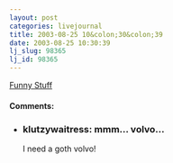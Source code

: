 ```yaml
---
layout: post
categories: livejournal
title: 2003-08-25 10&colon;30&colon;39
date: 2003-08-25 10:30:39
lj_slug: 98365
lj_id: 98365
---
```

[Funny Stuff](http://www.dieselsweeties.com/archive.php?s=759)


<div id="comments"><h4>Comments:</h4><div class="lj-comments"><ul>
<li class=subject><h3>klutzywaitress: mmm... volvo...</h3>
<a id="comment-134"></a>
<p>I need a goth volvo!</p>
</li>
</ul></div></div>
